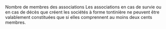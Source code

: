 Nombre de membres des associations
Les associations en cas de survie ou en cas de décès que créent les sociétés à forme tontinière ne peuvent être valablement constituées que si elles comprennent au moins deux cents membres.